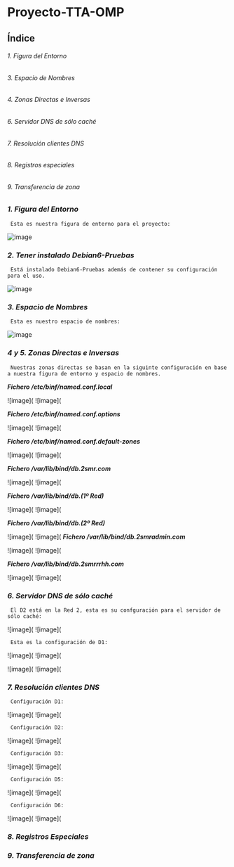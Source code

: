 # Proyecto-TTA-OMP




## Índice

###### 1. Figura del Entorno ######
###### 3. Espacio de Nombres ######
###### 4. Zonas Directas e Inversas ######
###### 6. Servidor DNS de sólo caché ######
###### 7. Resolución clientes DNS ######
###### 8. Registros especiales ######
###### 9. Transferencia de zona ######


### *1. Figura del Entorno*
     Esta es nuestra figura de enterno para el proyecto:
![image](https://user-images.githubusercontent.com/116157396/214513913-59001abf-cca0-4532-b785-9ec14b63eaea.png)

### *2. Tener instalado Debian6-Pruebas*
     Está instalado Debian6-Pruebas además de contener su configuración para el uso.
![image](https://user-images.githubusercontent.com/116157396/214515199-857f6d40-9b0f-4212-9da3-ab41eb7bb318.png)

     
### *3. Espacio de Nombres*
     Esta es nuestro espacio de nombres:
![image](https://user-images.githubusercontent.com/116157396/214514480-f3fa04ba-bde1-4c52-ac93-71083be514cc.png)
     
### *4 y 5. Zonas Directas e Inversas*
     Nuestras zonas directas se basan en la siguinte configuración en base a nuestra figura de entorno y espacio de nombres.
  
   ***Fichero /etc/binf/named.conf.local***
   
   ![image](
   ![image](
   
   ***Fichero /etc/binf/named.conf.options***
   
   ![image](
   ![image](
   
   ***Fichero /etc/binf/named.conf.default-zones***
   
   ![image](
   ![image](
   
   ***Fichero /var/lib/bind/db.2smr.com***
   
   ![image](
   ![image](
   
   ***Fichero /var/lib/bind/db.(1º Red)***
   
   ![image](
   ![image](
   
   ***Fichero /var/lib/bind/db.(2º Red)***
   
   ![image](
   ![image](
   ***Fichero /var/lib/bind/db.2smradmin.com***
   
   ![image](
   ![image](
   
   ***Fichero /var/lib/bind/db.2smrrrhh.com***
   
   ![image](
   ![image](
     
### *6. Servidor DNS de sólo caché*  
     El D2 está en la Red 2, esta es su confguración para el servidor de sólo caché:
   ![image](
   ![image](
   
     Esta es la configuración de D1:
   ![image](
   ![image](
   
   ![image](
   ![image](
     

### *7. Resolución clientes DNS* 
     Configuración D1:
   ![image](
   ![image](
   
     Configuración D2:
  ![image](
  ![image](
  
     Configuración D3:
  ![image](
  ![image](
  
     Configuración D5:
   ![image](
   ![image](
   
     Configuración D6:
   ![image](
   ![image](

### *8. Registros Especiales* 

###  *9. Transferencia de zona*








